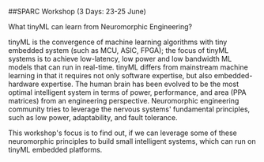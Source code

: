 ##SPARC Workshop (3 Days: 23-25 June)

What tinyML can learn from Neuromorphic Engineering?

tinyML is the convergence of machine learning algorithms with tiny embedded system (such as MCU, ASIC, FPGA); the focus of tinyML systems is to achieve low-latency, low power and low bandwidth ML models that can run in real-time. tinyML differs from mainstream machine learning in that it requires not only software expertise, but also embedded-hardware expertise. The human brain has been evolved to be the most optimal intelligent system in terms of power, performance, and area (PPA matrices) from an engineering perspective. Neuromorphic engineering community tries to leverage the nervous systems' fundamental principles, such as low power, adaptability, and fault tolerance.

This workshop's focus is to find out, if we can leverage some of these neuromorphic principles to build small intelligent systems, which can run on tinyML embedded platforms. 
